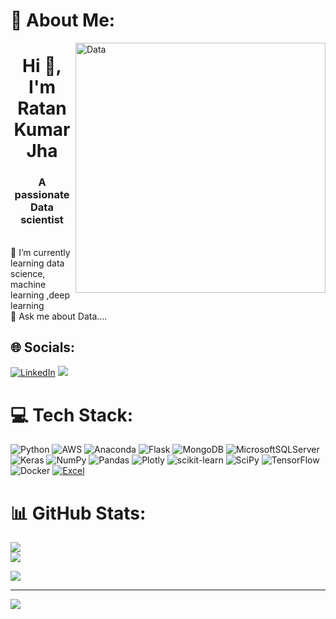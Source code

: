# 💫 About Me:
<img align="right" alt="Data" width="400" src="https://blog.imarticus.org/wp-content/uploads/2020/05/de.gif">
<h1 align="center">Hi 👋, I'm Ratan Kumar Jha</h1>
<h3 align="center">A passionate Data scientist</h3>
<br>🌱 I’m currently learning data science, machine learning ,deep learning<br>💬 Ask me about Data....<br>



## 🌐 Socials:
[![LinkedIn](https://img.shields.io/badge/LinkedIn-%230077B5.svg?logo=linkedin&logoColor=white)](https://linkedin.com/in/imratankj) 
[<img src="https://img.shields.io/badge/Gmail-%23D14836.svg?logo=gmail&logoColor=white">](mailto:imratankj@gmail.com)


# 💻 Tech Stack:
![Python](https://img.shields.io/badge/python-3670A0?style=for-the-badge&logo=python&logoColor=ffdd54) ![AWS](https://img.shields.io/badge/AWS-%23FF9900.svg?style=for-the-badge&logo=amazon-aws&logoColor=white) ![Anaconda](https://img.shields.io/badge/Anaconda-%2344A833.svg?style=for-the-badge&logo=anaconda&logoColor=white) ![Flask](https://img.shields.io/badge/flask-%23000.svg?style=for-the-badge&logo=flask&logoColor=white) ![MongoDB](https://img.shields.io/badge/MongoDB-%234ea94b.svg?style=for-the-badge&logo=mongodb&logoColor=white) ![MicrosoftSQLServer](https://img.shields.io/badge/Microsoft%20SQL%20Sever-CC2927?style=for-the-badge&logo=microsoft%20sql%20server&logoColor=white) ![Keras](https://img.shields.io/badge/Keras-%23D00000.svg?style=for-the-badge&logo=Keras&logoColor=white) ![NumPy](https://img.shields.io/badge/numpy-%23013243.svg?style=for-the-badge&logo=numpy&logoColor=white) ![Pandas](https://img.shields.io/badge/pandas-%23150458.svg?style=for-the-badge&logo=pandas&logoColor=white) ![Plotly](https://img.shields.io/badge/Plotly-%233F4F75.svg?style=for-the-badge&logo=plotly&logoColor=white) ![scikit-learn](https://img.shields.io/badge/scikit--learn-%23F7931E.svg?style=for-the-badge&logo=scikit-learn&logoColor=white) ![SciPy](https://img.shields.io/badge/SciPy-%230C55A5.svg?style=for-the-badge&logo=scipy&logoColor=%white) ![TensorFlow](https://img.shields.io/badge/TensorFlow-%23FF6F00.svg?style=for-the-badge&logo=TensorFlow&logoColor=white) ![Docker](https://img.shields.io/badge/docker-%230db7ed.svg?style=for-the-badge&logo=docker&logoColor=white) [![Excel](https://img.shields.io/badge/Excel-%230066CC.svg?style=for-the-badge&logo=microsoft-excel&logoColor=white)](link_to_excel_file)





# 📊 GitHub Stats:
![](https://github-readme-stats.vercel.app/api?username=ratankj&theme=dark&hide_border=false&include_all_commits=false&count_private=false)<br/>
![](https://github-readme-streak-stats.herokuapp.com/?user=ratankj&theme=dark&hide_border=false)<br/>

![](https://github-readme-stats.vercel.app/api/top-langs/?username=ratankj&theme=dark&hide_border=false&include_all_commits=false&count_private=false&layout=compact)




---
[![](https://visitcount.itsvg.in/api?id=ratankj&icon=0&color=0)](https://visitcount.itsvg.in)

